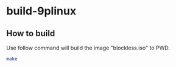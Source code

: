 # build-9plinux

## How to build

Use follow command will build the image "blockless.iso" to PWD.
```bash
make 
```

